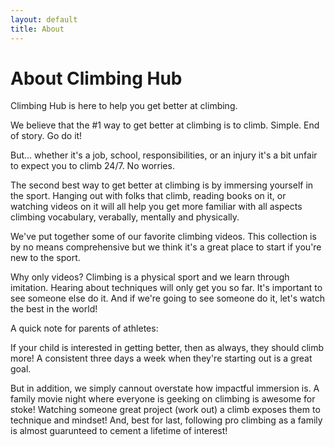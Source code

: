 ```yaml
---
layout: default
title: About
---
```


# About Climbing Hub

Climbing Hub is here to help you get better at climbing.

We believe that the #1 way to get better at climbing is to climb. Simple. End
of story. Go do it!

But... whether it's a job, school, responsibilities, or an injury it's a bit
unfair to expect you to climb 24/7. No worries.

The second best way to get better at climbing is by immersing yourself in the
sport. Hanging out with folks that climb, reading books on it, or watching
videos on it will all help you get more familiar with all aspects climbing
vocabulary, verabally, mentally and physically.

We've put together some of our favorite climbing videos. This collection is by
no means comprehensive but we think it's a great place to start if you're new
to the sport.

Why only videos? Climbing is a physical sport and we learn through imitation.
Hearing about techniques will only get you so far. It's important to see
someone else do it. And if we're going to see someone do it, let's watch the
best in the world!

A quick note for parents of athletes:

If your child is interested in getting better, then as always, they should climb
more! A consistent three days a week when they're starting out is a great goal.

But in addition, we simply cannout overstate how impactful immersion is. A
family movie night where everyone is geeking on climbing is awesome for stoke!
Watching someone great project (work out) a climb exposes them to technique and
mindset! And, best for last, following pro climbing as a family is almost
guarunteed to cement a lifetime of interest!
